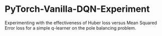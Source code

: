 # PyTorch-Vanilla-DQN-Experiment
Experimenting with the effectiveness of Huber loss versus Mean Squared Error loss for a simple q-learner on the pole balancing problem.
